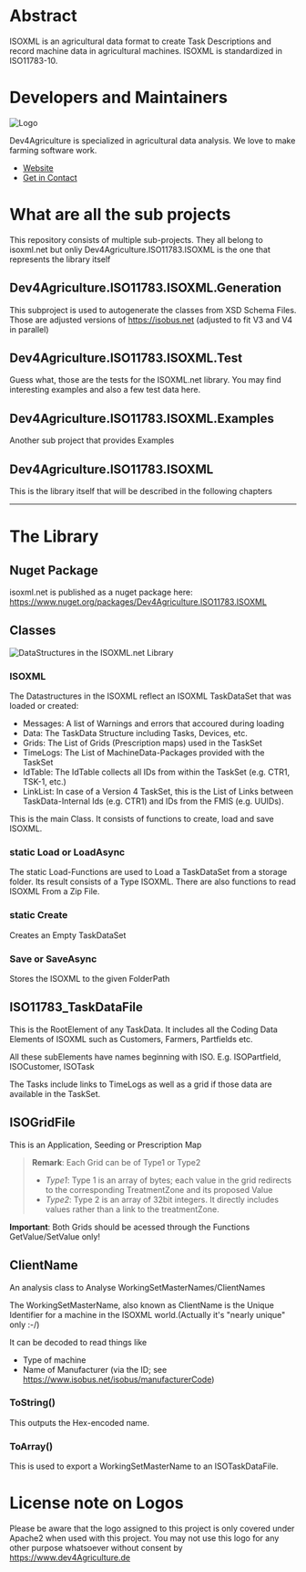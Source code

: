 # Abstract
ISOXML is an agricultural data format to create Task Descriptions and record machine data in agricultural machines.
ISOXML is standardized in ISO11783-10.

# Developers and Maintainers
![Logo](https://raw.githubusercontent.com/dev4Agriculture/isoxml-dotnet/main/.github/workflows/badge.svg)

Dev4Agriculture is specialized in agricultural data analysis. We love to make farming software work.

- [Website](https://www.dev4agriculture.de)
- [Get in Contact](https://www.dev4agriculture.de/en/company/#contactus)

# What are all the sub projects

This repository consists of multiple sub-projects. They all belong to isoxml.net but onliy Dev4Agriculture.ISO11783.ISOXML is the one that represents the library itself

## Dev4Agriculture.ISO11783.ISOXML.Generation

This subproject is used to autogenerate the classes from XSD Schema Files. Those are adjusted versions of https://isobus.net (adjusted to fit V3 and V4 in parallel)

## Dev4Agriculture.ISO11783.ISOXML.Test
Guess what, those are the tests for the ISOXML.net library. You may find interesting examples and also a few test data here.

## Dev4Agriculture.ISO11783.ISOXML.Examples
Another sub project that provides Examples


## Dev4Agriculture.ISO11783.ISOXML

This is the library itself that will be described in the following chapters

--- 
# The Library

## Nuget Package
isoxml.net is published as a nuget package here: https://www.nuget.org/packages/Dev4Agriculture.ISO11783.ISOXML

## Classes

![DataStructures in the ISOXML.net Library](https://raw.githubusercontent.com/dev4Agriculture/isoxml-dotnet/main/docs/drawings/DataStructures.png)

### ISOXML

The Datastructures in the ISOXML reflect an ISOXML TaskDataSet that was loaded or created:
- Messages: A list of Warnings and errors that accoured during loading
- Data: The TaskData Structure including Tasks, Devices, etc. 
- Grids: The List of Grids (Prescription maps) used in the TaskSet
- TimeLogs: The List of MachineData-Packages provided with the TaskSet
- IdTable: The IdTable collects all IDs from within the TaskSet (e.g. CTR1, TSK-1, etc.)
- LinkList: In case of a Version 4 TaskSet, this is the List of Links between TaskData-Internal Ids (e.g. CTR1) and IDs from the FMIS (e.g. UUIDs).
 

This is the main Class. It consists of functions to create, load and save ISOXML. 

### static Load or LoadAsync
The static Load-Functions are used to Load a TaskDataSet from a storage folder. 
Its result consists of a Type ISOXML.
There are also functions to read ISOXML From a Zip File.

### static Create
Creates an Empty TaskDataSet

### Save or SaveAsync
Stores the ISOXML to the given FolderPath




## ISO11783_TaskDataFile

This is the RootElement of any TaskData. It includes all the Coding Data Elements of ISOXML such as Customers, Farmers, Partfields etc.

All these subElements have names beginning with ISO. E.g. ISOPartfield, ISOCustomer, ISOTask

The Tasks include links to TimeLogs as well as a grid if those data are available in the TaskSet.


## ISOGridFile
This is an Application, Seeding or Prescription Map

>**Remark**: 
>Each Grid can be of Type1 or Type2
>- *Type1*: Type 1 is an array of bytes; each value in the grid redirects to the corresponding TreatmentZone and its proposed Value
>- *Type2*: Type 2 is an array of 32bit integers. It directly includes values rather than a link to the treatmentZone.


**Important**: Both Grids should be acessed through the Functions GetValue/SetValue only!
 

## ClientName
An analysis class to Analyse WorkingSetMasterNames/ClientNames

The WorkingSetMasterName, also known as ClientName is the Unique Identifier for a machine in the ISOXML world.(Actually it's "nearly unique" only :-/)

It can be decoded to read things like
- Type of machine
- Name of Manufacturer (via the ID; see https://www.isobus.net/isobus/manufacturerCode)

### ToString()

This outputs the Hex-encoded name.

### ToArray()
This is used to export a WorkingSetMasterName to an ISOTaskDataFile.





# License note on Logos

Please be aware that the logo assigned to this project is only covered under Apache2 when used with this project. 
You may not use this logo for any other purpose whatsoever without consent by https://www.dev4Agriculture.de
